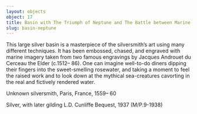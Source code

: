 ```yaml
---
layout: objects
object: 17
title: Basin with The Triumph of Neptune and The Battle between Marine Centaurs
slug: basin-neptune
---
```

This large silver basin is a masterpiece of the silversmith’s art using many different techniques. It has been embossed, chased,  and engraved with marine imagery taken from two famous engravings by Jacques Androuet du Cerceau the Elder (c.1512– 86). One can imagine well-to-do diners dipping their fingers into the sweet-smelling rosewater, and taking a moment to feel the raised work and to look down at the mythical sea-creatures cavorting in the real and fictively rendered water.  

Unknown silversmith, Paris, France, 1559– 60

Silver, with later gilding  L.D. Cunliffe Bequest, 1937 (M/P.9-1938)
